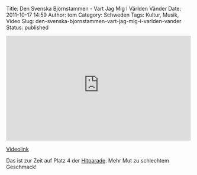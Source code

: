Title: Den Svenska Björnstammen - Vart Jag Mig I Världen Vänder
Date: 2011-10-17 14:59
Author: tom
Category: Schweden
Tags: Kultur, Musik, Video
Slug: den-svenska-bjornstammen-vart-jag-mig-i-varlden-vander
Status: published

<iframe width="499" height="283" src="http://www.youtube-nocookie.com/embed/jI2EcRXR7RU" frameborder="0" allowfullscreen></iframe>

[Videolink](http://www.youtube.com/watch?v=jI2EcRXR7RU)

Das ist zur Zeit auf Platz 4 der
[Hitparade](http://sverigesradio.se/sida/topplista.aspx?programid=2697).
Mehr Mut zu schlechtem Geschmack!

